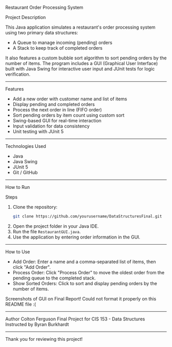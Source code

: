  Restaurant Order Processing System

 Project Description
 
This Java application simulates a restaurant's order processing system using two primary data structures:
- A Queue to manage incoming (pending) orders
- A Stack to keep track of completed orders

It also features a custom bubble sort algorithm to sort pending orders by the number of items. 
The program includes a GUI (Graphical User Interface) built with Java Swing for interactive user input and JUnit tests for logic verification.

---

 Features
- Add a new order with customer name and list of items
- Display pending and completed orders
- Process the next order in line (FIFO order)
- Sort pending orders by item count using custom sort
- Swing-based GUI for real-time interaction
- Input validation for data consistency
- Unit testing with JUnit 5

---

  Technologies Used
- Java
- Java Swing
- JUnit 5
- Git / GitHub

---

 How to Run

 Steps
1. Clone the repository:
   ```bash
   git clone https://github.com/yourusername/DataStructuresFinal.git
   ```
2. Open the project folder in your Java IDE.
3. Run the file `RestaurantGUI.java`.
4. Use the application by entering order information in the GUI.

---

  How to Use
- Add Order: Enter a name and a comma-separated list of items, then click "Add Order".
- Process Order: Click "Process Order" to move the oldest order from the pending queue to the completed stack.
- Show Sorted Orders: Click to sort and display pending orders by the number of items.


Screenshots of GUI on Final Report!
Could not format it properly on this README file :(

--- 

 Author
Colton Ferguson 
Final Project for CIS 153 - Data Structures
Instructed by Byran Burkhardt


---
Thank you for reviewing this project!


